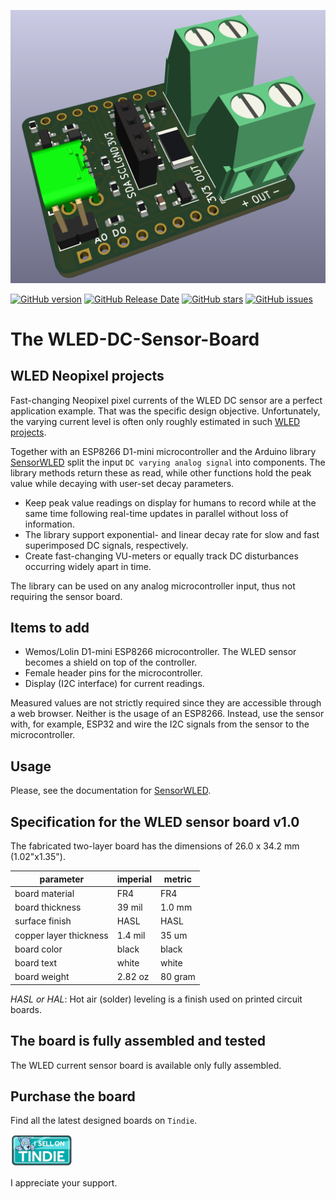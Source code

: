 ![prototyping solderable board](./images/3d-view-wled-dc-current-sensor.png)

[![GitHub version](https://img.shields.io/github/release/berrak/WLED-DC-Sensor-Board.svg?logo=github&logoColor=ffffff)](https://github.com/berrak/WLED-DC-Sensor-Board/releases/latest)
[![GitHub Release Date](https://img.shields.io/github/release-date/berrak/WLED-DC-Sensor-Board.svg?logo=github&logoColor=ffffff)](https://github.com/berrak/WLED-DC-Sensor-Board/releases/latest)
[![GitHub stars](https://img.shields.io/github/stars/berrak/WLED-DC-Sensor-Board.svg?logo=github&logoColor=ffffff)](https://github.com/berrak/WLED-DC-Sensor-Board/stargazers)
[![GitHub issues](https://img.shields.io/github/issues/berrak/WLED-DC-Sensor-Board.svg?logo=github&logoColor=ffffff)](https://github.com/berrak/WLED-DC-Sensor-Board/issues)

# The WLED-DC-Sensor-Board

## WLED Neopixel projects 

Fast-changing Neopixel pixel currents of the WLED DC sensor are a perfect application example. That was the specific design objective. Unfortunately, the varying current level is often only roughly estimated in such [WLED projects](https://kno.wled.ge).

Together with an ESP8266 D1-mini microcontroller and the Arduino library [SensorWLED](https://github.com/berrak/SensorWLED) split the input `DC varying analog signal` into components. The library methods return these as read, while other functions hold the peak value while decaying with user-set decay parameters.
 
- Keep peak value readings on display for humans to record while at the same time following real-time updates in parallel without loss of information.
- The library support exponential- and linear decay rate for slow and fast superimposed DC signals, respectively.
- Create fast-changing VU-meters or equally track DC disturbances occurring widely apart in time.

The library can be used on any analog microcontroller input, thus not requiring the sensor board.

## Items to add

- Wemos/Lolin D1-mini ESP8266 microcontroller. The WLED sensor becomes a shield on top of the controller.
- Female header pins for the microcontroller.
- Display (I2C interface) for current readings.

Measured values are not strictly required since they are accessible through a web browser. Neither is the usage of an ESP8266. Instead, use the sensor with, for example, ESP32 and wire the I2C signals from the sensor to the microcontroller.

## Usage

Please, see the documentation for [SensorWLED](https://github.com/berrak/SensorWLED/).

## Specification for the WLED sensor board v1.0

The fabricated two-layer board has the dimensions of 26.0 x 34.2 mm (1.02"x1.35").

| parameter | imperial | metric |
| -----------|-------|------|
| board material | FR4 | FR4 |
| board thickness | 39 mil | 1.0 mm |
| surface finish | HASL | HASL |
| copper layer thickness | 1.4 mil | 35 um |
| board color | black | black |
| board text | white | white |
| board weight | 2.82 oz | 80 gram |


*HASL or HAL*: Hot air (solder) leveling is a finish used on printed circuit boards.

## The board is fully assembled and tested

The WLED current sensor board is available only fully assembled.

## Purchase the board
Find all the latest designed boards on `Tindie`. 

[![Tindie](./images/tindie-small.png)](https://www.tindie.com/stores/debinix/)

I appreciate your support.